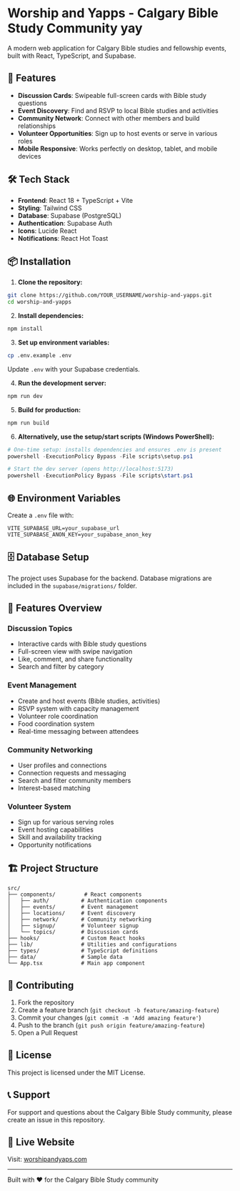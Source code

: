 # Worship and Yapps - Calgary Bible Study Community yay

A modern web application for Calgary Bible studies and fellowship events, built with React, TypeScript, and Supabase.

## 🚀 Features

- **Discussion Cards**: Swipeable full-screen cards with Bible study questions
- **Event Discovery**: Find and RSVP to local Bible studies and activities  
- **Community Network**: Connect with other members and build relationships
- **Volunteer Opportunities**: Sign up to host events or serve in various roles
- **Mobile Responsive**: Works perfectly on desktop, tablet, and mobile devices

## 🛠️ Tech Stack

- **Frontend**: React 18 + TypeScript + Vite
- **Styling**: Tailwind CSS
- **Database**: Supabase (PostgreSQL)
- **Authentication**: Supabase Auth
- **Icons**: Lucide React
- **Notifications**: React Hot Toast

## 📦 Installation

1. **Clone the repository:**
```bash
git clone https://github.com/YOUR_USERNAME/worship-and-yapps.git
cd worship-and-yapps
```

2. **Install dependencies:**
```bash
npm install
```

3. **Set up environment variables:**
```bash
cp .env.example .env
```
Update `.env` with your Supabase credentials.

4. **Run the development server:**
```bash
npm run dev
```

5. **Build for production:**
```bash
npm run build
```

6. **Alternatively, use the setup/start scripts (Windows PowerShell):**
```powershell
# One-time setup: installs dependencies and ensures .env is present
powershell -ExecutionPolicy Bypass -File scripts\setup.ps1

# Start the dev server (opens http://localhost:5173)
powershell -ExecutionPolicy Bypass -File scripts\start.ps1
```

## 🌐 Environment Variables

Create a `.env` file with:
```
VITE_SUPABASE_URL=your_supabase_url
VITE_SUPABASE_ANON_KEY=your_supabase_anon_key
```

## 🗄️ Database Setup

The project uses Supabase for the backend. Database migrations are included in the `supabase/migrations/` folder.

## 📱 Features Overview

### Discussion Topics
- Interactive cards with Bible study questions
- Full-screen view with swipe navigation
- Like, comment, and share functionality
- Search and filter by category

### Event Management
- Create and host events (Bible studies, activities)
- RSVP system with capacity management
- Volunteer role coordination
- Food coordination system
- Real-time messaging between attendees

### Community Networking
- User profiles and connections
- Connection requests and messaging
- Search and filter community members
- Interest-based matching

### Volunteer System
- Sign up for various serving roles
- Event hosting capabilities
- Skill and availability tracking
- Opportunity notifications

## 🏗️ Project Structure

```
src/
├── components/         # React components
│   ├── auth/          # Authentication components
│   ├── events/        # Event management
│   ├── locations/     # Event discovery
│   ├── network/       # Community networking
│   ├── signup/        # Volunteer signup
│   └── topics/        # Discussion cards
├── hooks/             # Custom React hooks
├── lib/               # Utilities and configurations
├── types/             # TypeScript definitions
├── data/              # Sample data
└── App.tsx            # Main app component
```

## 🤝 Contributing

1. Fork the repository
2. Create a feature branch (`git checkout -b feature/amazing-feature`)
3. Commit your changes (`git commit -m 'Add amazing feature'`)
4. Push to the branch (`git push origin feature/amazing-feature`)
5. Open a Pull Request

## 📄 License

This project is licensed under the MIT License.

## 📞 Support

For support and questions about the Calgary Bible Study community, please create an issue in this repository.

## 🎉 Live Website

Visit: [worshipandyaps.com](https://worshipandyaps.com)

---

Built with ❤️ for the Calgary Bible Study community
